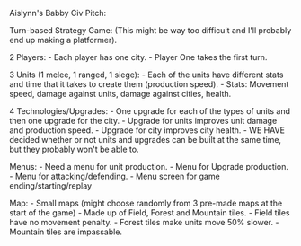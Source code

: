Aislynn's Babby Civ Pitch:

Turn-based Strategy Game:
(This might be way too difficult and I'll probably end up making a platformer).

2 Players:
	- Each player has one city.
	- Player One takes the first turn.

3 Units (1 melee, 1 ranged, 1 siege):
	- Each of the units have different stats and time that it takes to create them 	(production speed).
	- Stats: Movement speed, damage against units, damage against cities, health.

4 Technologies/Upgrades:
	- One upgrade for each of the types of units and then one upgrade for the city.
	- Upgrade for units improves unit damage and production speed.
	- Upgrade for city improves city health.
	- WE HAVE decided whether or not units and upgrades can be built at the same time, but they probably won't be able to.
	
Menus:
	- Need a menu for unit production.
	- Menu for Upgrade production.
	- Menu for attacking/defending.
	- Menu screen for game ending/starting/replay

Map:
	- Small maps (might choose randomly from 3 pre-made maps at the start of the game)
	- Made up of Field, Forest and Mountain tiles.
	- Field tiles have no movement penalty.
	- Forest tiles make units move 50% slower.
	- Mountain tiles are impassable.